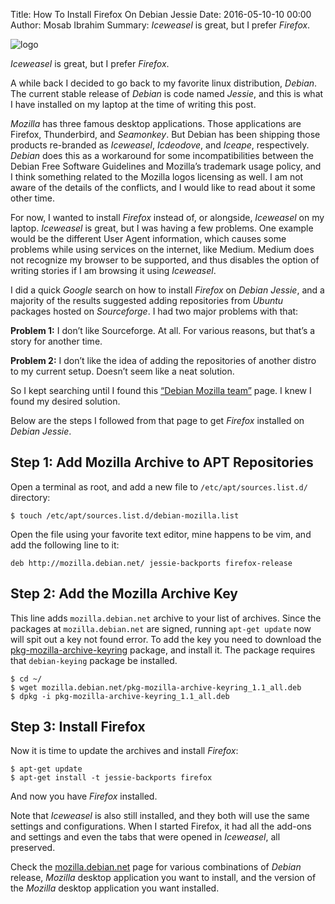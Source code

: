 Title: How To Install Firefox On Debian Jessie
Date: 2016-05-10-10 00:00
Author: Mosab Ibrahim
Summary: *Iceweasel* is great, but I prefer *Firefox*.

![logo]({attach}/images/firefox-iceweasel-debian.png)

*Iceweasel* is great, but I prefer *Firefox*.

A while back I decided to go back to my favorite linux distribution, *Debian*.
The current stable release of *Debian* is code named *Jessie*, and this is what
I have installed on my laptop at the time of writing this post.

*Mozilla* has three famous desktop applications. Those applications are Firefox,
Thunderbird, and *Seamonkey*. But Debian has been shipping those products
re-branded as *Iceweasel*, *Icdeodove*, and *Iceape*, respectively. *Debian*
does this as a workaround for some incompatibilities between the Debian Free
Software Guidelines and Mozilla’s trademark usage policy, and I think something
related to the Mozilla logos licensing as well. I am not aware of the details of
the conflicts, and I would like to read about it some other time.

For now, I wanted to install *Firefox* instead of, or alongside, *Iceweasel* on my
laptop. *Iceweasel* is great, but I was having a few problems. One example would
be the different User Agent information, which causes some problems while using
services on the internet, like Medium. Medium does not recognize my browser to be
supported, and thus disables the option of writing stories if I am browsing it
using *Iceweasel*.

I did a quick *Google* search on how to install *Firefox* on *Debian Jessie*,
and a majority of the results suggested adding repositories from *Ubuntu*
packages hosted on *Sourceforge*. I had two major problems with that:


**Problem 1:** I don’t like Sourceforge. At all. For various reasons, but that’s
a story for another time.

**Problem 2:** I don’t like the idea of adding the repositories of another
distro to my current setup. Doesn’t seem like a neat solution.

So I kept searching until I found this [“Debian Mozilla team”](http://mozilla.debian.net/) page. I knew I found my desired solution.

Below are the steps I followed from that page to get *Firefox* installed on
*Debian Jessie*.

## Step 1: Add Mozilla Archive to APT Repositories

Open a terminal as root, and add a new file to `/etc/apt/sources.list.d/`
directory:

```
$ touch /etc/apt/sources.list.d/debian-mozilla.list
```

Open the file using your favorite text editor, mine happens to be vim, and add
the following line to it:

```
deb http://mozilla.debian.net/ jessie-backports firefox-release
```

## Step 2: Add the Mozilla Archive Key

This line adds `mozilla.debian.net` archive to your list of archives. Since the
packages at `mozilla.debian.net` are signed, running `apt-get update` now will
spit out a key not found error. To add the key you need to download the
[pkg-mozilla-archive-keyring](http://mozilla.debian.net/pkg-mozilla-archive-keyring_1.1_all.deb)
package, and install it. The package requires that `debian-keying` package be
installed.

```
$ cd ~/
$ wget mozilla.debian.net/pkg-mozilla-archive-keyring_1.1_all.deb
$ dpkg -i pkg-mozilla-archive-keyring_1.1_all.deb
```

## Step 3: Install Firefox

Now it is time to update the archives and install *Firefox*:

```
$ apt-get update
$ apt-get install -t jessie-backports firefox
```

And now you have *Firefox* installed.

Note that *Iceweasel* is also still installed, and they both will use the same
settings and configurations. When I started Firefox, it had all the add-ons and
settings and even the tabs that were opened in *Iceweasel*, all preserved.

Check the [mozilla.debian.net](http://mozilla.debian.net/) page for various
combinations of *Debian* release, *Mozilla* desktop application you want to
install, and the version of the *Mozilla* desktop application you want
installed.
